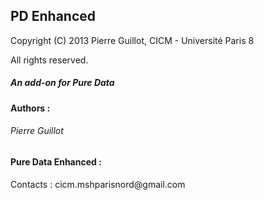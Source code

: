 ## PD Enhanced
<p>Copyright (C) 2013 Pierre Guillot, CICM - Université Paris 8</p>
<p>All rights reserved.</p>

##### An add-on for Pure Data

#### Authors :

###### Pierre Guillot

#### Pure Data Enhanced : 

<p>Contacts : cicm.mshparisnord@gmail.com</p>


